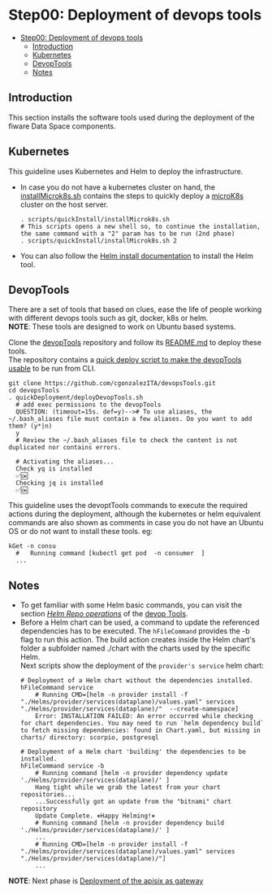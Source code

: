 # Step00: Deployment of devops tools

- [Step00: Deployment of devops tools](#step00-deployment-of-devops-tools)
  - [Introduction](#introduction)
  - [Kubernetes](#kubernetes)
  - [DevopTools](#devoptools)
  - [Notes](#notes)

## Introduction
This section installs the software tools used during the deployment of the fiware Data Space components.  

## Kubernetes 
This guideline uses Kubernetes and Helm to deploy the infrastructure.  
- In case you do not have a kubernetes cluster on hand, the [installMicrok8s.sh](../../scripts/quickInstall/installMicrok8s.sh)  contains the steps to quickly deploy a [microK8s](https://microk8s.io/) cluster on the host server.
    ```shell
    . scripts/quickInstall/installMicrok8s.sh
    # This scripts opens a new shell so, to continue the installation, the same command with a "2" param has to be run (2nd phase)
    . scripts/quickInstall/installMicrok8s.sh 2
    ```
- You can also follow the [Helm install documentation](https://helm.sh/docs/intro/install/) to install the Helm tool.

## DevopTools
There are a set of tools that based on clues, ease the life of people working with different devops tools such as git, docker, k8s or helm.  
**NOTE**: These tools are designed to work on Ubuntu based systems.

Clone the [devopTools](https://github.com/cgonzalezITA/devopsTools) repository and follow its [README.md](https://github.com/cgonzalezITA/devopsTools/blob/master/README.md) to deploy these tools.  
The repository contains a [quick deploy script to make the devopTools usable](https://github.com/cgonzalezITA/devopsTools/blob/master/quickDeployment/deployDevopTools.sh) to be run from CLI.

```shell
git clone https://github.com/cgonzalezITA/devopsTools.git
cd devopsTools
. quickDeployment/deployDevopTools.sh 
  # add exec permissions to the devopTools
  QUESTION: (timeout=15s. def=y)--># To use aliases, the ~/.bash_aliases file must contain a few aliases. Do you want to add them? (y*|n)
  y
  # Review the ~/.bash_aliases file to check the content is not duplicated nor contains errors.  

  # Activating the aliases...
  Check yq is installed
  ✅🆗
  Checking jq is installed
  ✅🆗
```

This guideline uses the devoptTools commands to execute the  required actions during the deployment, although the kubernetes or helm equivalent commands are also shown as comments in case you do not have an Ubuntu OS or do not want to install these tools. eg:
```shell
kGet -n consu
  #   Running command [kubectl get pod  -n consumer  ]
  ...
```

## Notes
- To get familiar with some Helm basic commands, you can visit the section [_Helm Repo operations_](https://github.com/cgonzalezITA/devopsTools/tree/master/hTools#readme) of the [devop Tools](https://github.com/cgonzalezITA/devopsTools).  
- Before a Helm chart can be used, a command to update the referenced dependencies has to be executed. The `hFileCommand` provides the -b flag to run this action. The build action creates inside the Helm chart's folder a subfolder named ./chart with the charts used by the specific Helm.  
Next scripts show the deployment of the `provider's service` helm chart:
  ```shell
  # Deployment of a Helm chart without the dependencies installed.
  hFileCommand service 
      # Running CMD=[helm -n provider install -f "./Helms/provider/services(dataplane)/values.yaml" services "./Helms/provider/services(dataplane)/"  --create-namespace]
      Error: INSTALLATION FAILED: An error occurred while checking for chart dependencies. You may need to run `helm dependency build` to fetch missing dependencies: found in Chart.yaml, but missing in charts/ directory: scorpio, postgresql

  # Deployment of a Helm chart 'building' the dependencies to be installed.
  hFileCommand service -b
      # Running command [helm -n provider dependency update './Helms/provider/services(dataplane)/' ]
      Hang tight while we grab the latest from your chart repositories...
      ...Successfully got an update from the "bitnami" chart repository
      Update Complete. ⎈Happy Helming!⎈
      # Running command [helm -n provider dependency build './Helms/provider/services(dataplane)/' ]
      ...
      # Running CMD=[helm -n provider install -f "./Helms/provider/services(dataplane)/values.yaml" services "./Helms/provider/services(dataplane)/"]
      ...      
  ```

**NOTE**: Next phase is [Deployment of the apisix as gateway](./README-apisix.md)
